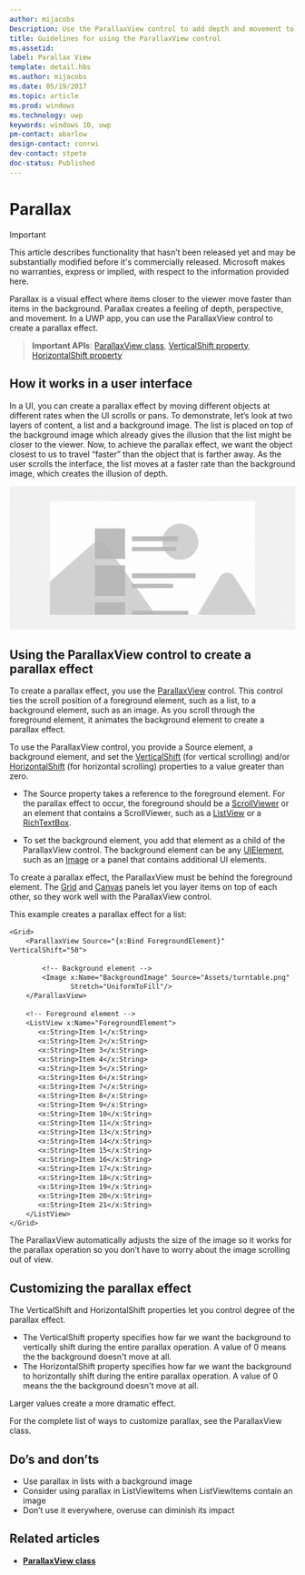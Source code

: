```yaml
---
author: mijacobs
Description: Use the ParallaxView control to add depth and movement to your app.
title: Guidelines for using the ParallaxView control
ms.assetid: 
label: Parallax View
template: detail.hbs
ms.author: mijacobs
ms.date: 05/19/2017
ms.topic: article
ms.prod: windows
ms.technology: uwp
keywords: windows 10, uwp
pm-contact: abarlow
design-contact: conrwi
dev-contact: stpete
doc-status: Published
---
```



# Parallax

> [!IMPORTANT]
> This article describes functionality that hasn’t been released yet and may be substantially modified before it's commercially released. Microsoft makes no warranties, express or implied, with respect to the information provided here.

Parallax is a visual effect where items closer to the viewer move faster than items in the background. Parallax creates a feeling of depth, perspective, and movement. In a UWP app, you can use the ParallaxView control to create a parallax effect.  

> **Important APIs**: [ParallaxView class](https://docs.microsoft.com/uwp/api/Windows.UI.Xaml.Controls.Parallaxview), [VerticalShift property](https://docs.microsoft.com/uwp/api/Windows.UI.Xaml.Controls.Parallaxview#Windows_UI_Xaml_Controls_ParallaxView_VerticalShift), [HorizontalShift property](https://docs.microsoft.com/uwp/api/Windows.UI.Xaml.Controls.Parallaxview#Windows_UI_Xaml_Controls_ParallaxView_HorizontalShift)

## How it works in a user interface

In a UI, you can create a parallax effect by moving different objects at different rates when the UI scrolls or pans. <!-- Parallax is an important tool in adding depth to applications along with other techniques like transition animations, perspective tilt, and layering. --> To demonstrate, let’s look at two layers of content, a list and a background image.  The list is placed on top of the background image which already gives the illusion that the list might be closer to the viewer.  Now, to achieve the parallax effect, we want the object closest to us to travel “faster” than the object that is farther away.  As the user scrolls the interface, the list moves at a faster rate than the background image, which creates the illusion of depth.

 ![An example of parallax with a list and background image](images/_Parallax_v2.gif)

 
## Using the ParallaxView control to create a parallax effect

To create a parallax effect, you use the [ParallaxView](https://docs.microsoft.com/uwp/api/Windows.UI.Xaml.Controls.Parallaxview) control. This control ties the scroll position of a foreground element, such as a list, to a background element, such as an image. As you scroll through the foreground element, it animates the background element to create a parallax effect. 

To use the ParallaxView control, you provide a Source element, a background element, and set the [VerticalShift](https://docs.microsoft.com/uwp/api/Windows.UI.Xaml.Controls.Parallaxview#Windows_UI_Xaml_Controls_ParallaxView_VerticalShift) (for vertical scrolling) and/or [HorizontalShift](https://docs.microsoft.com/uwp/api/Windows.UI.Xaml.Controls.Parallaxview#Windows_UI_Xaml_Controls_ParallaxView_HorizontalShift) (for horizontal scrolling) properties to a value greater than zero. 
* The Source property takes a reference to the foreground element. For the parallax effect to occur, the foreground should be a [ScrollViewer](https://docs.microsoft.com/en-us/uwp/api/Windows.UI.Xaml.Controls.ScrollViewer) or an element that contains a ScrollViewer, such as a [ListView](https://docs.microsoft.com/en-us/uwp/api/windows.ui.xaml.controls.listview) or a [RichTextBox](https://docs.microsoft.com/en-us/uwp/api/Windows.UI.Xaml.Controls.RichEditBox). 

* To set the background element, you add that element as a child of the ParallaxView control. The background element can be any [UIElement](https://docs.microsoft.com/en-us/uwp/api/windows.ui.xaml.uielement), such as an [Image](https://docs.microsoft.com/en-us/uwp/api/Windows.UI.Xaml.Controls.Image) or a panel that contains additional UI elements. 

To create a parallax effect, the ParallaxView must be behind the foreground element. The [Grid](https://docs.microsoft.com/en-us/uwp/api/windows.ui.xaml.controls.grid) and [Canvas](https://docs.microsoft.com/en-us/uwp/api/windows.ui.xaml.controls.canvas) panels let you layer items on top of each other, so they work well with the ParallaxView control.  

This example creates a parallax effect for a list:
 
```xaml
<Grid>
	<ParallaxView Source="{x:Bind ForegroundElement}" VerticalShift="50"> 
	
		<!-- Background element --> 
		<Image x:Name="BackgroundImage" Source="Assets/turntable.png"
               Stretch="UniformToFill"/>
	</ParallaxView>
	
	<!-- Foreground element -->
	<ListView x:Name="ForegroundElement">
	   <x:String>Item 1</x:String> 
	   <x:String>Item 2</x:String> 
	   <x:String>Item 3</x:String> 
	   <x:String>Item 4</x:String> 
	   <x:String>Item 5</x:String> 	
	   <x:String>Item 6</x:String> 
	   <x:String>Item 7</x:String> 
	   <x:String>Item 8</x:String> 
	   <x:String>Item 9</x:String> 
	   <x:String>Item 10</x:String> 	
	   <x:String>Item 11</x:String> 
	   <x:String>Item 13</x:String> 
	   <x:String>Item 14</x:String> 
	   <x:String>Item 15</x:String> 
	   <x:String>Item 16</x:String> 	
	   <x:String>Item 17</x:String> 
	   <x:String>Item 18</x:String> 
	   <x:String>Item 19</x:String> 
	   <x:String>Item 20</x:String> 
	   <x:String>Item 21</x:String> 	   
	</ListView>
</Grid>
```	

The ParallaxView automatically adjusts the size of the image so it works for the parallax operation so you don’t have to worry about the image scrolling out of view.

## Customizing the parallax effect 

The VerticalShift and HorizontalShift properties let you control degree of the parallax effect.

* The VerticalShift property specifies how far we want the background to vertically shift during the entire parallax operation. A value of 0 means the the background doesn't move at all.
* The HorizontalShift property specifies how far we want the background to horizontally shift during the entire parallax operation. A value of 0 means the the background doesn't move at all.

Larger values create a more dramatic effect. 

For the complete list of ways to customize parallax, see the ParallaxView class. 

## Do’s and don’ts
- Use parallax in lists with a background image
- Consider using parallax in ListViewItems when ListViewItems contain an image
- Don’t use it everywhere, overuse can diminish its impact

## Related articles
- **[ParallaxView class](https://docs.microsoft.com/uwp/api/Windows.UI.Xaml.Controls.Parallaxview)** 
